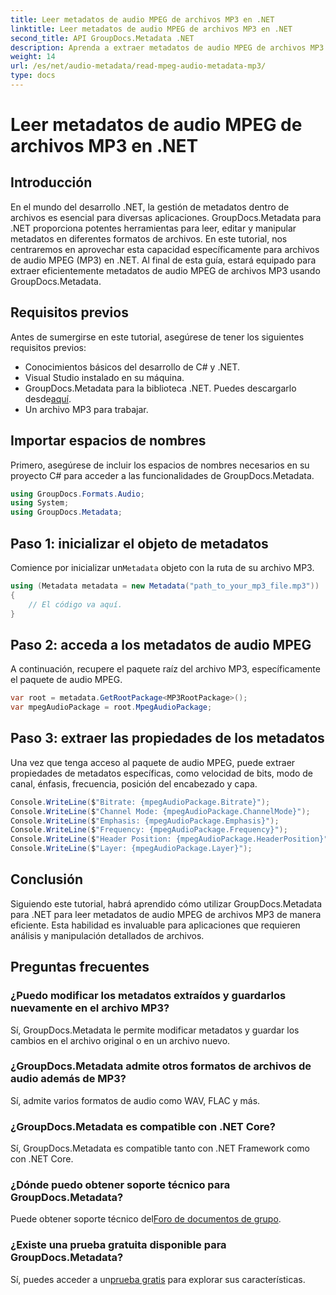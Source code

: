 ```yaml
---
title: Leer metadatos de audio MPEG de archivos MP3 en .NET
linktitle: Leer metadatos de audio MPEG de archivos MP3 en .NET
second_title: API GroupDocs.Metadata .NET
description: Aprenda a extraer metadatos de audio MPEG de archivos MP3 en .NET usando GroupDocs.Metadata. Mejore sus capacidades de análisis de archivos.
weight: 14
url: /es/net/audio-metadata/read-mpeg-audio-metadata-mp3/
type: docs
---
```

# Leer metadatos de audio MPEG de archivos MP3 en .NET

## Introducción
En el mundo del desarrollo .NET, la gestión de metadatos dentro de archivos es esencial para diversas aplicaciones. GroupDocs.Metadata para .NET proporciona potentes herramientas para leer, editar y manipular metadatos en diferentes formatos de archivos. En este tutorial, nos centraremos en aprovechar esta capacidad específicamente para archivos de audio MPEG (MP3) en .NET. Al final de esta guía, estará equipado para extraer eficientemente metadatos de audio MPEG de archivos MP3 usando GroupDocs.Metadata.
## Requisitos previos
Antes de sumergirse en este tutorial, asegúrese de tener los siguientes requisitos previos:
- Conocimientos básicos del desarrollo de C# y .NET.
- Visual Studio instalado en su máquina.
-  GroupDocs.Metadata para la biblioteca .NET. Puedes descargarlo desde[aquí](https://releases.groupdocs.com/metadata/net/).
- Un archivo MP3 para trabajar.
## Importar espacios de nombres
Primero, asegúrese de incluir los espacios de nombres necesarios en su proyecto C# para acceder a las funcionalidades de GroupDocs.Metadata.
```csharp
using GroupDocs.Formats.Audio;
using System;
using GroupDocs.Metadata;
```
## Paso 1: inicializar el objeto de metadatos
 Comience por inicializar un`Metadata` objeto con la ruta de su archivo MP3.
```csharp
using (Metadata metadata = new Metadata("path_to_your_mp3_file.mp3"))
{
    // El código va aquí.
}
```
## Paso 2: acceda a los metadatos de audio MPEG
A continuación, recupere el paquete raíz del archivo MP3, específicamente el paquete de audio MPEG.
```csharp
var root = metadata.GetRootPackage<MP3RootPackage>();
var mpegAudioPackage = root.MpegAudioPackage;
```
## Paso 3: extraer las propiedades de los metadatos
Una vez que tenga acceso al paquete de audio MPEG, puede extraer propiedades de metadatos específicas, como velocidad de bits, modo de canal, énfasis, frecuencia, posición del encabezado y capa.
```csharp
Console.WriteLine($"Bitrate: {mpegAudioPackage.Bitrate}");
Console.WriteLine($"Channel Mode: {mpegAudioPackage.ChannelMode}");
Console.WriteLine($"Emphasis: {mpegAudioPackage.Emphasis}");
Console.WriteLine($"Frequency: {mpegAudioPackage.Frequency}");
Console.WriteLine($"Header Position: {mpegAudioPackage.HeaderPosition}");
Console.WriteLine($"Layer: {mpegAudioPackage.Layer}");
```
## Conclusión
Siguiendo este tutorial, habrá aprendido cómo utilizar GroupDocs.Metadata para .NET para leer metadatos de audio MPEG de archivos MP3 de manera eficiente. Esta habilidad es invaluable para aplicaciones que requieren análisis y manipulación detallados de archivos.

## Preguntas frecuentes
### ¿Puedo modificar los metadatos extraídos y guardarlos nuevamente en el archivo MP3?
Sí, GroupDocs.Metadata le permite modificar metadatos y guardar los cambios en el archivo original o en un archivo nuevo.
### ¿GroupDocs.Metadata admite otros formatos de archivos de audio además de MP3?
Sí, admite varios formatos de audio como WAV, FLAC y más.
### ¿GroupDocs.Metadata es compatible con .NET Core?
Sí, GroupDocs.Metadata es compatible tanto con .NET Framework como con .NET Core.
### ¿Dónde puedo obtener soporte técnico para GroupDocs.Metadata?
 Puede obtener soporte técnico del[Foro de documentos de grupo](https://forum.groupdocs.com/c/metadata/14).
### ¿Existe una prueba gratuita disponible para GroupDocs.Metadata?
 Sí, puedes acceder a un[prueba gratis](https://releases.groupdocs.com/) para explorar sus características.